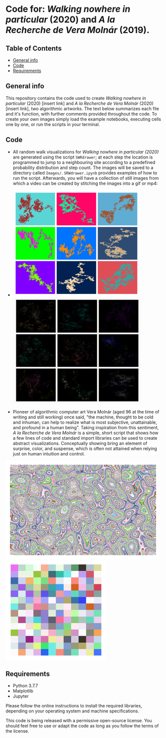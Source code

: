 # Code for: _Walking nowhere in particular_ (2020) and _A la Recherche de Vera Molnár_ (2019).

## Table of Contents
* [General info](general-info)
* [Code](#code)
* [Requirements](requirements)

## General info
This repository contains the code used to create _Walking nowhere in particular_ (2020) [insert link] and _A la Recherche de Vera Molnár_ (2020) [insert link], two algorithmic artworks. The text below summarizes each file and it's function, with further comments provided throughout the code. To create your own images simply load the example notebooks, executing cells one by one, or run the scripts in your terminal.

## Code 

* All random walk visualizations for _Walking nowhere in particular (2020)_ are generated using the script `SWRdrawer`; at each step the location is programmed to jump to a neighbouring site according to a predefined probability distribution and step count. The images will be saved to a directory called `Images/`. `SRWdrawer.ipynb` provides examples of how to run the script. Afterwards, you will have a collection of still images from which a video can be created by stitching the images into a gif or mp4: 

* <img src="Images/walking_nowhere_in_particular_example_output.png" width="410"> <img src="Animations/walking_nowhere_in_particular_example.gif" width="415">


* Pioneer of algorithmic computer art Vera Molnár (aged 96 at the time of writing and still working) once said, "the machine, thought to be cold and inhuman, can help to realize what is most subjective, unattainable, and profound in a human being". Taking inspiration from this sentiment, _A la Recherche de Vera Molnár_ is a simple, short script that shows how a few lines of code and standard import libraries can be used to create abstract visualizations. Conceptually showing  bring an element of surprise, color, and suspense, which is often not attained when relying just on human intuition and control.

<img src="Images/a_la_recherche_de_Vera_Molner_example_output_1.png" width="500"> <img src="Images/output_2.png" width="325" height="322">



## Requirements
- Python 3.7.7
- Matplotlib 
- Jupyter

Please follow the online instructions to install the required libraries, depending on your operating system and machine specifications. 

This code is being released with a permissive open-source license. You should feel free to use or adapt the code as long as you follow the terms of the license.  
